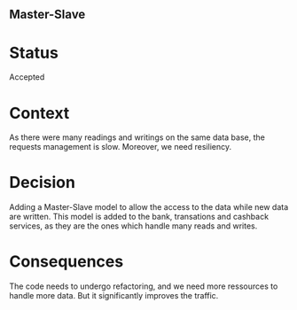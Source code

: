 ## Master-Slave

# Status
Accepted

# Context
As there were many readings and writings on the same data base, the requests management is slow.
Moreover, we need resiliency.

# Decision
Adding a Master-Slave model to allow the access to the data while new data are written.
This model is added to the bank, transations and cashback services, as they are the ones which handle many reads and writes.

# Consequences
The code needs to undergo refactoring, and we need more ressources to handle more data.
But it significantly improves the traffic.